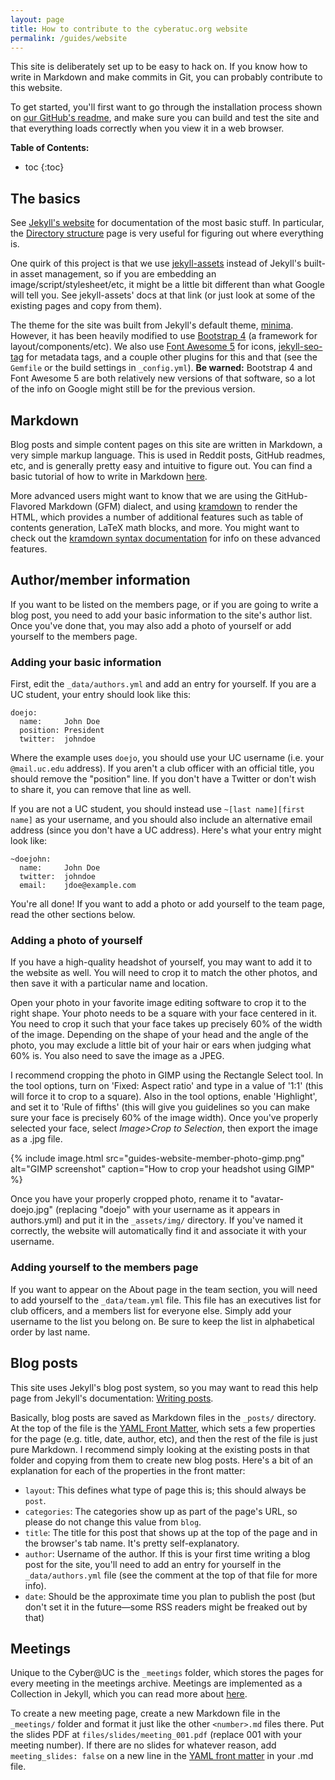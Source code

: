 ```yaml
---
layout: page
title: How to contribute to the cyberatuc.org website
permalink: /guides/website
---
```

This site is deliberately set up to be easy to hack on. If you know how to write in Markdown and make commits in Git, you can probably contribute to this website.

To get started, you'll first want to go through the installation process shown on [our GitHub's readme](https://github.com/UCyber/cyberatuc.org#readme), and make sure you can build and test the site and that everything loads correctly when you view it in a web browser.

**Table of Contents:**
* toc
{:toc}

## The basics
See [Jekyll's website](https://jekyllrb.com/) for documentation of the most basic stuff. In particular, the [Directory structure](https://jekyllrb.com/docs/structure/) page is very useful for figuring out where everything is.

One quirk of this project is that we use [jekyll-assets](https://github.com/envygeeks/jekyll-assets) instead of Jekyll's built-in asset management, so if you are embedding an image/script/stylesheet/etc, it might be a little bit different than what Google will tell you. See jekyll-assets' docs at that link (or just look at some of the existing pages and copy from them).

The theme for the site was built from Jekyll's default theme, [minima](https://github.com/jekyll/minima). However, it has been heavily modified to use [Bootstrap 4](http://getbootstrap.com/) (a framework for layout/components/etc). We also use [Font Awesome 5](https://fontawesome.com/) for icons, [jekyll-seo-tag](https://github.com/jekyll/jekyll-seo-tag) for metadata tags, and a couple other plugins for this and that (see the `Gemfile` or the build settings in `_config.yml`). **Be warned:** Bootstrap 4 and Font Awesome 5 are both relatively new versions of that software, so a lot of the info on Google might still be for the previous version.

## Markdown
Blog posts and simple content pages on this site are written in Markdown, a very simple markup language. This is used in Reddit posts, GitHub readmes, etc, and is generally pretty easy and intuitive to figure out. You can find a basic tutorial of how to write in Markdown [here](https://help.github.com/articles/basic-writing-and-formatting-syntax/).

More advanced users might want to know that we are using the GitHub-Flavored Markdown (GFM) dialect, and using [kramdown](https://kramdown.gettalong.org/) to render the HTML, which provides a number of additional features such as table of contents generation, LaTeX math blocks, and more. You might want to check out the [kramdown syntax documentation](https://kramdown.gettalong.org/syntax.html) for info on these advanced features.

## Author/member information
If you want to be listed on the members page, or if you are going to write a blog post, you need to add your basic information to the site's author list. Once you've done that, you may also add a photo of yourself or add yourself to the members page.

### Adding your basic information
First, edit the `_data/authors.yml` and add an entry for yourself. If you are a UC student, your entry should look like this:
```
doejo:
  name:     John Doe
  position: President
  twitter:  johndoe
```
Where the example uses `doejo`, you should use your UC username (i.e. your `@mail.uc.edu` address). If you aren't a club officer with an official title, you should remove the "position" line. If you don't have a Twitter or don't wish to share it, you can remove that line as well.

If you are not a UC student, you should instead use `~[last name][first name]` as your username, and you should also include an alternative email address (since you don't have a UC address). Here's what your entry might look like:
```
~doejohn:
  name:     John Doe
  twitter:  johndoe
  email:    jdoe@example.com
```
You're all done! If you want to add a photo or add yourself to the team page, read the other sections below.

### Adding a photo of yourself
If you have a high-quality headshot of yourself, you may want to add it to the website as well. You will need to crop it to match the other photos, and then save it with a particular name and location.

Open your photo in your favorite image editing software to crop it to the right shape. Your photo needs to be a square with your face centered in it. You need to crop it such that your face takes up precisely 60% of the width of the image. Depending on the shape of your head and the angle of the photo, you may exclude a little bit of your hair or ears when judging what 60% is. You also need to save the image as a JPEG.

I recommend cropping the photo in GIMP using the Rectangle Select tool. In the tool options, turn on 'Fixed: Aspect ratio' and type in a value of '1:1' (this will force it to crop to a square). Also in the tool options, enable 'Highlight', and set it to 'Rule of fifths' (this will give you guidelines so you can make sure your face is precisely 60% of the image width). Once you've properly selected your face, select _Image>Crop to Selection_, then export the image as a .jpg file.

{% include image.html src="guides-website-member-photo-gimp.png" alt="GIMP screenshot" caption="How to crop your headshot using GIMP" %}

Once you have your properly cropped photo, rename it to "avatar-doejo.jpg" (replacing "doejo" with your username as it appears in authors.yml) and put it in the `_assets/img/` directory. If you've named it correctly, the website will automatically find it and associate it with your username.

### Adding yourself to the members page
If you want to appear on the About page in the team section, you will need to add yourself to the `_data/team.yml` file. This file has an executives list for club officers, and a members list for everyone else. Simply add your username to the list you belong on. Be sure to keep the list in alphabetical order by last name.

## Blog posts
This site uses Jekyll's blog post system, so you may want to read this help page from Jekyll's documentation: [Writing posts](https://jekyllrb.com/docs/posts/).

Basically, blog posts are saved as Markdown files in the `_posts/` directory. At the top of the file is the [YAML Front Matter](https://jekyllrb.com/docs/frontmatter/), which sets a few properties for the page (e.g. title, date, author, etc), and then the rest of the file is just pure Markdown. I recommend simply looking at the existing posts in that folder and copying from them to create new blog posts. Here's a bit of an explanation for each of the properties in the front matter:

* `layout`: This defines what type of page this is; this should always be `post`.
* `categories`: The categories show up as part of the page's URL, so please do not change this value from `blog`.
* `title`: The title for this post that shows up at the top of the page and in the browser's tab name. It's pretty self-explanatory.
* `author`: Username of the author. If this is your first time writing a blog post for the site, you'll need to add an entry for yourself in the `_data/authors.yml` file (see the comment at the top of that file for more info).
* `date`: Should be the approximate time you plan to publish the post (but don't set it in the future—some RSS readers might be freaked out by that)

## Meetings
Unique to the Cyber@UC is the `_meetings` folder, which stores the pages for every meeting in the meetings archive. Meetings are implemented as a Collection in Jekyll, which you can read more about [here](https://jekyllrb.com/docs/collections/).

To create a new meeting page, create a new Markdown file in the `_meetings/` folder and format it just like the other `<number>.md` files there. Put the slides PDF at `files/slides/meeting_001.pdf` (replace 001 with your meeting number). If there are no slides for whatever reason, add `meeting_slides: false` on a new line in the [YAML front matter](https://jekyllrb.com/docs/frontmatter/) in your .md file.
